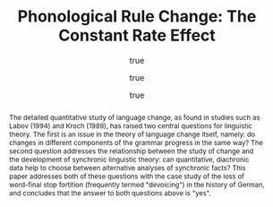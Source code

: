 ---
layout: paper
title: "Phonological Rule Change: The Constant Rate Effect"
year: To appear
author: [ { name: "Josef Fruehwald", url: "http://www.ling.upenn.edu/~joseff/" }, 
  			{name: "Jonathan Gress-Wright"},
  			{name: "Joel Wallenberg", url: "http://www.ling.upenn.edu/~joelcw/"}]
abstract: 'The detailed quantitative study of language change, as found in studies such as Labov
			(1994) and Kroch (1989), has raised two central questions for linguistic theory. The first
			is an issue in the theory of language change itself, namely: do changes in different components of the grammar
			progress in the same way? The second question addresses the
			relationship between the study of change and the development of synchronic linguistic
			theory: can quantitative, diachronic data help to choose between alternative analyses of
			synchronic facts? This paper addresses both of these questions with the case study of the
			loss of word-final stop fortition (frequently termed "devoicing") in the history of German,
			and concludes that the answer to both questions above is "yes".'
categories: [paper]
display-category: Paper
presented: [{conf: "NELS 40, 2009", url: "http://web.mit.edu/nels40/nels40/home.html"} ]
published: ["Proceedings NELS 40"]
docs: [{format: "Paper", url: "/papers/FGW_CRE_NELS40.pdf", local: true }]
comments: true
---